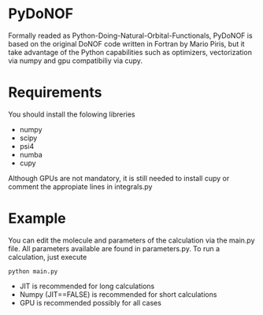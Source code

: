 # PyDoNOF

Formally readed as Python-Doing-Natural-Orbital-Functionals, PyDoNOF is based on the original DoNOF code written in Fortran by Mario Piris, but it take advantage of the Python capabilities such as optimizers, vectorization via numpy and gpu compatibiliy via cupy.

# Requirements

You should install the folowing libreries
- numpy
- scipy
- psi4
- numba
- cupy

Although GPUs are not mandatory, it is still needed to install cupy or comment the appropiate lines in integrals.py

# Example

You can edit the molecule and parameters of the calculation via the main.py file. All parameters available are found in parameters.py. To run a calculation, just execute
~~~
python main.py
~~~

- JIT is recommended for long calculations
- Numpy (JIT==FALSE) is recommended for short calculations
- GPU is recommended possibly for all cases
